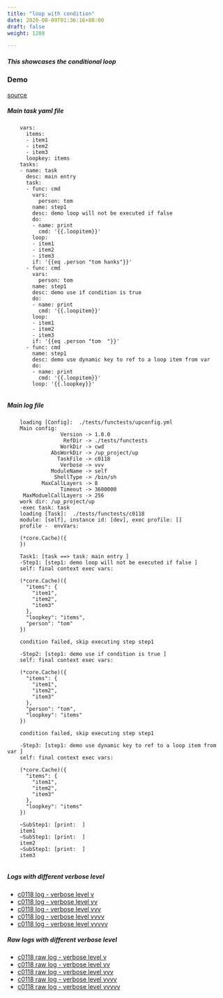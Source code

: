 ```yaml
---
title: "loop with condition"
date: 2020-08-09T01:36:16+88:00
draft: false
weight: 1280

---
```


##### This showcases the conditional loop


### Demo








[source](https://github.com/upcmd/up/blob/master/tests/functests/c0118.yml)

##### Main task yaml file
```
    vars:
      items:
      - item1
      - item2
      - item3
      loopkey: items
    tasks:
    - name: task
      desc: main entry
      task:
      - func: cmd
        vars:
          person: tom
        name: step1
        desc: demo loop will not be executed if false
        do:
        - name: print
          cmd: '{{.loopitem}}'
        loop:
        - item1
        - item2
        - item3
        if: '{{eq .person "tom hanks"}}'
      - func: cmd
        vars:
          person: tom
        name: step1
        desc: demo use if condition is true
        do:
        - name: print
          cmd: '{{.loopitem}}'
        loop:
        - item1
        - item2
        - item3
        if: '{{eq .person "tom  "}}'
      - func: cmd
        name: step1
        desc: demo use dynamic key to ref to a loop item from var
        do:
        - name: print
          cmd: '{{.loopitem}}'
        loop: '{{.loopkey}}'
    
```
##### Main log file
```
    loading [Config]:  ./tests/functests/upconfig.yml
    Main config:
                 Version -> 1.0.0
                  RefDir -> ./tests/functests
                 WorkDir -> cwd
              AbsWorkDir -> /up_project/up
                TaskFile -> c0118
                 Verbose -> vvv
              ModuleName -> self
               ShellType -> /bin/sh
           MaxCallLayers -> 8
                 Timeout -> 3600000
     MaxModuelCallLayers -> 256
    work dir: /up_project/up
    -exec task: task
    loading [Task]:  ./tests/functests/c0118
    module: [self], instance id: [dev], exec profile: []
    profile -  envVars:
    
    (*core.Cache)({
    })
    
    Task1: [task ==> task: main entry ]
    -Step1: [step1: demo loop will not be executed if false ]
    self: final context exec vars:
    
    (*core.Cache)({
      "items": {
        "item1",
        "item2",
        "item3"
      },
      "loopkey": "items",
      "person": "tom"
    })
    
    condition failed, skip executing step step1
    
    -Step2: [step1: demo use if condition is true ]
    self: final context exec vars:
    
    (*core.Cache)({
      "items": {
        "item1",
        "item2",
        "item3"
      },
      "person": "tom",
      "loopkey": "items"
    })
    
    condition failed, skip executing step step1
    
    -Step3: [step1: demo use dynamic key to ref to a loop item from var ]
    self: final context exec vars:
    
    (*core.Cache)({
      "items": {
        "item1",
        "item2",
        "item3"
      },
      "loopkey": "items"
    })
    
    ~SubStep1: [print:  ]
    item1
    ~SubStep1: [print:  ]
    item2
    ~SubStep1: [print:  ]
    item3
    
```


##### Logs with different verbose level
* [c0118 log - verbose level v](../../logs/c0118_v)
* [c0118 log - verbose level vv](../../logs/c0118_vv)
* [c0118 log - verbose level vvv](../../logs/c0118_vvvv)
* [c0118 log - verbose level vvvv](../../logs/c0118_vvvv)
* [c0118 log - verbose level vvvvv](../../logs/c0118_vvvvv)

##### Raw logs with different verbose level
* [c0118 raw log - verbose level v](../../reflogs/c0118_v.log)
* [c0118 raw log - verbose level vv](../../reflogs/c0118_vv.log)
* [c0118 raw log - verbose level vvv](../../reflogs/c0118_vvv.log)
* [c0118 raw log - verbose level vvvv](../../reflogs/c0118_vvvv.log)
* [c0118 raw log - verbose level vvvvv](../../reflogs/c0118_vvvvv.log)







